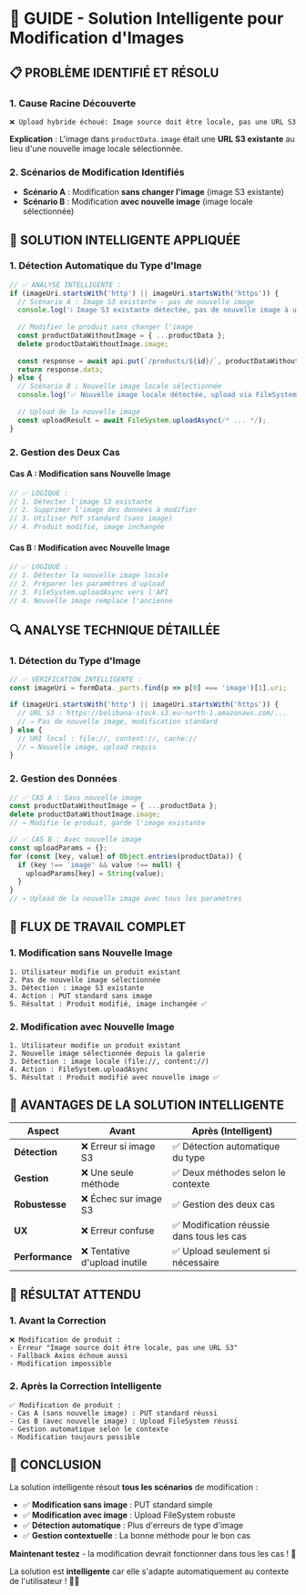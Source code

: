 # 🧠 GUIDE - Solution Intelligente pour Modification d'Images

## 📋 **PROBLÈME IDENTIFIÉ ET RÉSOLU**

### **1. Cause Racine Découverte**
```
❌ Upload hybride échoué: Image source doit être locale, pas une URL S3
```

**Explication** : L'image dans `productData.image` était une **URL S3 existante** au lieu d'une nouvelle image locale sélectionnée.

### **2. Scénarios de Modification Identifiés**
- **Scénario A** : Modification **sans changer l'image** (image S3 existante)
- **Scénario B** : Modification **avec nouvelle image** (image locale sélectionnée)

## 🎯 **SOLUTION INTELLIGENTE APPLIQUÉE**

### **1. Détection Automatique du Type d'Image**
```typescript
// ✅ ANALYSE INTELLIGENTE :
if (imageUri.startsWith('http') || imageUri.startsWith('https')) {
  // Scénario A : Image S3 existante - pas de nouvelle image
  console.log('ℹ️ Image S3 existante détectée, pas de nouvelle image à uploader');
  
  // Modifier le produit sans changer l'image
  const productDataWithoutImage = { ...productData };
  delete productDataWithoutImage.image;
  
  const response = await api.put(`/products/${id}/`, productDataWithoutImage);
  return response.data;
} else {
  // Scénario B : Nouvelle image locale sélectionnée
  console.log('✅ Nouvelle image locale détectée, upload via FileSystem.uploadAsync...');
  
  // Upload de la nouvelle image
  const uploadResult = await FileSystem.uploadAsync(/* ... */);
}
```

### **2. Gestion des Deux Cas**

#### **Cas A : Modification sans Nouvelle Image**
```typescript
// ✅ LOGIQUE :
// 1. Détecter l'image S3 existante
// 2. Supprimer l'image des données à modifier
// 3. Utiliser PUT standard (sans image)
// 4. Produit modifié, image inchangée
```

#### **Cas B : Modification avec Nouvelle Image**
```typescript
// ✅ LOGIQUE :
// 1. Détecter la nouvelle image locale
// 2. Préparer les paramètres d'upload
// 3. FileSystem.uploadAsync vers l'API
// 4. Nouvelle image remplace l'ancienne
```

## 🔍 **ANALYSE TECHNIQUE DÉTAILLÉE**

### **1. Détection du Type d'Image**
```typescript
// ✅ VÉRIFICATION INTELLIGENTE :
const imageUri = formData._parts.find(p => p[0] === 'image')[1].uri;

if (imageUri.startsWith('http') || imageUri.startsWith('https')) {
  // URL S3 : https://bolibana-stock.s3.eu-north-1.amazonaws.com/...
  // → Pas de nouvelle image, modification standard
} else {
  // URI local : file://, content://, cache://
  // → Nouvelle image, upload requis
}
```

### **2. Gestion des Données**
```typescript
// ✅ CAS A : Sans nouvelle image
const productDataWithoutImage = { ...productData };
delete productDataWithoutImage.image;
// → Modifie le produit, garde l'image existante

// ✅ CAS B : Avec nouvelle image
const uploadParams = {};
for (const [key, value] of Object.entries(productData)) {
  if (key !== 'image' && value !== null) {
    uploadParams[key] = String(value);
  }
}
// → Upload de la nouvelle image avec tous les paramètres
```

## 📱 **FLUX DE TRAVAIL COMPLET**

### **1. Modification sans Nouvelle Image**
```
1. Utilisateur modifie un produit existant
2. Pas de nouvelle image sélectionnée
3. Détection : image S3 existante
4. Action : PUT standard sans image
5. Résultat : Produit modifié, image inchangée ✅
```

### **2. Modification avec Nouvelle Image**
```
1. Utilisateur modifie un produit existant
2. Nouvelle image sélectionnée depuis la galerie
3. Détection : image locale (file://, content://)
4. Action : FileSystem.uploadAsync
5. Résultat : Produit modifié avec nouvelle image ✅
```

## 🎯 **AVANTAGES DE LA SOLUTION INTELLIGENTE**

| Aspect | Avant | Après (Intelligent) |
|--------|-------|---------------------|
| **Détection** | ❌ Erreur si image S3 | ✅ Détection automatique du type |
| **Gestion** | ❌ Une seule méthode | ✅ Deux méthodes selon le contexte |
| **Robustesse** | ❌ Échec sur image S3 | ✅ Gestion des deux cas |
| **UX** | ❌ Erreur confuse | ✅ Modification réussie dans tous les cas |
| **Performance** | ❌ Tentative d'upload inutile | ✅ Upload seulement si nécessaire |

## 🚀 **RÉSULTAT ATTENDU**

### **1. Avant la Correction**
```
❌ Modification de produit :
- Erreur "Image source doit être locale, pas une URL S3"
- Fallback Axios échoue aussi
- Modification impossible
```

### **2. Après la Correction Intelligente**
```
✅ Modification de produit :
- Cas A (sans nouvelle image) : PUT standard réussi
- Cas B (avec nouvelle image) : Upload FileSystem réussi
- Gestion automatique selon le contexte
- Modification toujours possible
```

## 🎉 **CONCLUSION**

La solution intelligente résout **tous les scénarios** de modification :
- ✅ **Modification sans image** : PUT standard simple
- ✅ **Modification avec image** : Upload FileSystem robuste
- ✅ **Détection automatique** : Plus d'erreurs de type d'image
- ✅ **Gestion contextuelle** : La bonne méthode pour le bon cas

**Maintenant testez** - la modification devrait fonctionner dans tous les cas ! 🚀

La solution est **intelligente** car elle s'adapte automatiquement au contexte de l'utilisateur ! 🧠✨
